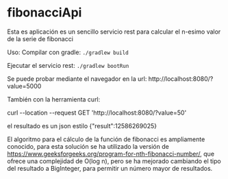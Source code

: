 # fibonacciApi

Esta es aplicación es un sencillo servicio rest para calcular el n-esimo valor de la serie de fibonacci

Uso:
Compilar con gradle: `./gradlew build`

Ejecutar el servicio rest: `./gradlew bootRun`

Se puede probar mediante el navegador en la url: http://localhost:8080/?value=5000

También con la herramienta curl:

curl --location --request GET 'http://localhost:8080/?value=50' 

el resultado es un json estilo {"result":12586269025}

El algoritmo para el cálculo de la función de fibonacci es ampliamente conocido, 
para esta solución se ha utilizado la versión de https://www.geeksforgeeks.org/program-for-nth-fibonacci-number/, 
que ofrece una complejidad de O(log n), pero se ha mejorado cambiando el tipo del resultado a BigInteger, 
para permitir un número mayor de resultados.

